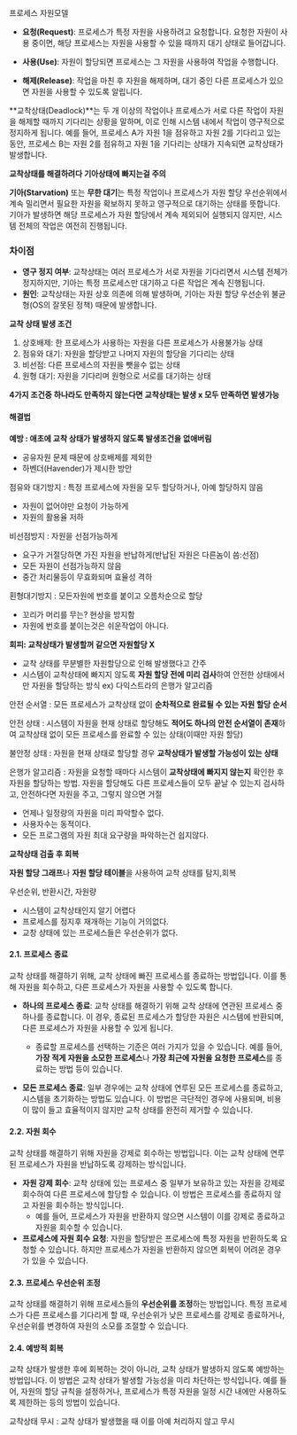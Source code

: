 

프로세스 자원모델
- **요청(Request)**: 프로세스가 특정 자원을 사용하려고 요청합니다. 요청한 자원이 사용 중이면, 해당 프로세스는 자원을 사용할 수 있을 때까지 대기 상태로 들어갑니다.
    
- **사용(Use)**: 자원이 할당되면 프로세스는 그 자원을 사용하여 작업을 수행합니다.
    
- **해제(Release)**: 작업을 마친 후 자원을 해제하며, 대기 중인 다른 프로세스가 있으면 자원을 사용할 수 있도록 알립니다.

**교착상태(Deadlock)**는 두 개 이상의 작업이나 프로세스가 서로 다른 작업이 자원을 해제할 때까지 기다리는 상황을 말하며, 이로 인해 시스템 내에서 작업이 영구적으로 정지하게 됩니다. 예를 들어, 프로세스 A가 자원 1을 점유하고 자원 2를 기다리고 있는 동안, 프로세스 B는 자원 2를 점유하고 자원 1을 기다리는 상태가 지속되면 교착상태가 발생합니다.

**교착상태를 해결하려다 기아상태에 빠지는걸 주의**

**기아(Starvation)** 또는 **무한 대기**는 특정 작업이나 프로세스가 자원 할당 우선순위에서 계속 밀리면서 필요한 자원을 확보하지 못하고 영구적으로 대기하는 상태를 뜻합니다. 기아가 발생하면 해당 프로세스가 자원 할당에서 계속 제외되어 실행되지 않지만, 시스템 전체의 작업은 여전히 진행됩니다.

### 차이점

- **영구 정지 여부**: 교착상태는 여러 프로세스가 서로 자원을 기다리면서 시스템 전체가 정지하지만, 기아는 특정 프로세스만 대기하고 다른 작업은 계속 진행됩니다.
- **원인**: 교착상태는 자원 상호 의존에 의해 발생하며, 기아는 자원 할당 우선순위 불균형(OS의 잘못된 정책) 때문에 발생합니다.

**교착 상태 발생 조건**

1. 상호배제: 한 프로세스가 사용하는 자원을 다른 프로세스가 사용불가능 상태
2. 점유와 대기: 자원을 할당받고 나머지 자원의 할당을 기다리는 상태
3. 비선점: 다른 프로세스의 자원을 뺏을수 없는 상태
4. 원형 대기: 자원을 기다리며 원형으로 서로를 대기하는 상태

**4가지 조건중 하나라도 만족하지 않는다면 교착상태는 발생 x 모두 만족하면 발생가능**

#### 해결법

**예방  : 애초에 교착 상태가 발생하지 않도록 발생조건을 없애버림**
- 공유자원 문제 때문에 상호배제를 제외한
- 하벤더(Havender)가 제시한 방안

점유와 대기방지 : 특정 프로세스에 자원을 모두 할당하거나, 아예 할당하지 않음
- 자원이 없어야만 요청이 가능하게
- 자원의 활용율 저하

비선점방지 : 자원을 선점가능하게 
- 요구가 거절당하면 가진 자원을 반납하게(반납된 자원은 다른놈이 씀:선점)
- 모든 자원이 선점가능하지 않음
- 중간 처리물등이 무효화되며 효율성 격하

횐형대기방지 : 모든자원에 번호를 붙이고 오름차순으로 할당
- 꼬리가 머리를 무는? 현상을 방지함 
- 자원에 번호를 붙이는것은 쉬운작업이 아니다.


**회피: 교착상태가 발생할꺼 같으면 자원할당 X** 

- 교착 상태를 무분별한 자원할당으로 인해 발생했다고 간주
- 시스템이 교착상태에 빠지지 않도록 **자원 할당 전에 미리 검사**하여 안전한 상태에서만 자원을 할당하는 방식 ex) 다익스트라의 은행가 알고리즘


안전 순서열 : 모든 프로세스가 교착상태 없이 **순차적으로 완료될 수 있는 자원 할당 순서**

안전 상태     : 시스템이 자원을 현재 상태로 할당해도 **적어도 하나의 안전 순서열이 존재**하여 교착상태 없이 모든 프로세스를 완료할 수 있는 상태(이때만 자원 할당)

불안정 상태 : 자원을 현재 상태로 할당할 경우 **교착상태가 발생할 가능성이 있는 상태**

은행가 알고리즘 : 자원을 요청할 때마다 시스템이 **교착상태에 빠지지 않는지** 확인한 후 자원을 할당하는 방법. 자원을 할당해도 다른 프로세스들이 모두 끝날 수 있는지 검사하고, 안전하다면 자원을 주고, 그렇지 않으면 거절

- 언제나 일정량의 자원을 미리 파악할수 없다.
- 사용자수는 동적이다.
- 모든 프로그램의 자원 최대 요구량을 파악하는건 쉽지않다.

**교착상태 검출 후 회복**

**자원 할당 그래프**나 **자원 할당 테이블**을 사용하여 교착 상태를 탐지,회복

우선순위, 반환시간, 자원량

- 시스템이 교착상태인지 알기 어렵다
- 프로세스를 정지후 재개하는 기능이 거의없다.
- 교창 상태에 있는 프로세스들은 우선순위가 없다.
#### 2.1. **프로세스 종료**

교착 상태를 해결하기 위해, 교착 상태에 빠진 프로세스를 종료하는 방법입니다. 이를 통해 자원을 회수하고, 다른 프로세스가 자원을 사용할 수 있도록 합니다.

- **하나의 프로세스 종료**: 교착 상태를 해결하기 위해 교착 상태에 연관된 프로세스 중 하나를 종료합니다. 이 경우, 종료된 프로세스가 할당한 자원은 시스템에 반환되며, 다른 프로세스가 자원을 사용할 수 있게 됩니다.
    
    - 종료할 프로세스를 선택하는 기준은 여러 가지가 있을 수 있습니다. 예를 들어, **가장 적게 자원을 소모한 프로세스**나 **가장 최근에 자원을 요청한 프로세스**를 종료하는 방법 등이 있습니다.
- **모든 프로세스 종료**: 일부 경우에는 교착 상태에 연루된 모든 프로세스를 종료하고, 시스템을 초기화하는 방법도 있습니다. 이 방법은 극단적인 경우에 사용되며, 비용이 많이 들고 효율적이지 않지만 교착 상태를 완전히 제거할 수 있습니다.
    

#### 2.2. **자원 회수**

교착 상태를 해결하기 위해 자원을 강제로 회수하는 방법입니다. 이는 교착 상태에 연루된 프로세스가 자원을 반납하도록 강제하는 방식입니다.

- **자원 강제 회수**: 교착 상태에 있는 프로세스 중 일부가 보유하고 있는 자원을 강제로 회수하여 다른 프로세스에 할당할 수 있습니다. 이 방법은 프로세스를 종료하지 않고 자원을 회수하는 방식입니다.
    - 예를 들어, 프로세스가 자원을 반환하지 않으면 시스템이 이를 강제로 종료하고 자원을 회수할 수 있습니다.
- **프로세스에 자원 회수 요청**: 자원을 할당받은 프로세스에 특정 자원을 반환하도록 요청할 수 있습니다. 하지만 프로세스가 자원을 반환하지 않으면 회복이 어려운 경우가 있을 수 있습니다.

#### 2.3. **프로세스 우선순위 조정**

교착 상태를 해결하기 위해 프로세스들의 **우선순위를 조정**하는 방법입니다. 특정 프로세스가 다른 프로세스를 기다리게 할 때, 우선순위가 낮은 프로세스를 강제로 종료하거나, 우선순위를 변경하여 자원의 소모를 조절할 수 있습니다.

#### 2.4. **예방적 회복**

교착 상태가 발생한 후에 회복하는 것이 아니라, 교착 상태가 발생하지 않도록 예방하는 방법입니다. 이 방법은 교착 상태가 발생할 가능성을 미리 차단하는 방식입니다. 예를 들어, 자원의 할당 규칙을 설정하거나, 프로세스가 특정 자원을 일정 시간 내에만 사용하도록 제한하는 등의 방법이 있습니다.



교착상태 무시 : 교착 상태가 발생했을 때 이를 아예 처리하지 않고 무시